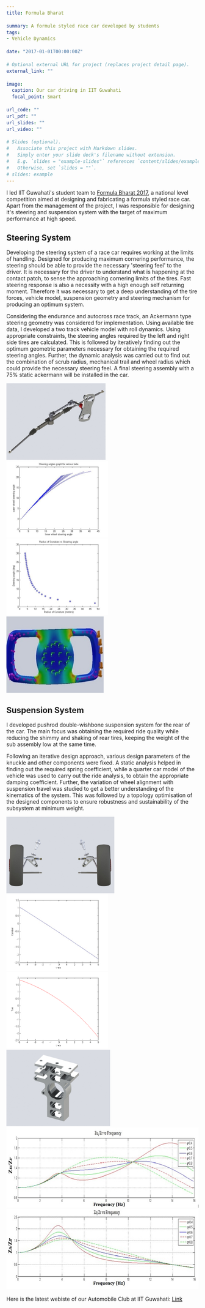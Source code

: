```yaml
---
title: Formula Bharat

summary: A formule styled race car developed by students
tags:
- Vehicle Dynamics

date: "2017-01-01T00:00:00Z"

# Optional external URL for project (replaces project detail page).
external_link: ""

image:
  caption: Our car driving in IIT Guwahati
  focal_point: Smart

url_code: ""
url_pdf: ""
url_slides: ""
url_video: ""

# Slides (optional).
#   Associate this project with Markdown slides.
#   Simply enter your slide deck's filename without extension.
#   E.g. `slides = "example-slides"` references `content/slides/example-slides.md`.
#   Otherwise, set `slides = ""`.
# slides: example
---
```


I led IIT Guwahati's student team to [Formula Bharat 2017](https://www.formulabharat.com/), a  national level competition aimed at designing and fabricating a formula styled race car. Apart from the management of the project, I was responsible for designing it's steering and suspension system with the target of maximum performance at high speed.

## Steering System
Developing the steering system of a race car requires working at the limits of handling. Designed for producing maximum cornering performance, the steering should be able to provide the necessary 'steering feel' to the driver. It is necessary for the driver to understand what is happening at the contact patch, to sense the approaching cornering limits of the tires. Fast steering response is also a necessity with a high enough self returning moment. Therefore it was necessary to get a deep understanding of the tire forces, vehicle model, suspension geometry and steering mechanism for producing an optimum system. 

Considering the endurance and autocross race track, an Ackermann type steering geometry was considered for implementation. Using available tire data, I developed a two track vehicle model with roll dynamics. Using appropriate constraints, the steering angles required by the left and right side tires are calculated. This is followed by iteratively finding out the optimum geometric parameters necessary for obtaining the required steering angles. Further, the dynamic analysis was carried out to find out the combination of scrub radius, mechanical trail and wheel radius which could provide the necessary steering feel. A final steering assembly with a 75% static ackermann will be installed in the car. 

<img src="steering_system.jpeg" alt="Steering System" title="A CAD model of our steering system" width="260" height="200" />
<img src="steering-graph_orig.jpeg" alt="Steering Graph" title="Steering angle graph for various beta" width="266" height="200" />
<img src="steering-graph_orig_1.jpeg" alt="Radius of Curvature Graph" title="Radius of Curvature vs Steering Angle" width="266" height="200" />
<img src="wheel_2_orig.jpeg" alt="Steering Wheel" title="An analysis of the forces acting on the steering wheel" width="255" height="200" />

## Suspension System
I developed pushrod double-wishbone suspension system for the rear of the car.  The main focus was obtaining the required ride quality while reducing the shimmy and shaking of rear tires, keeping the weight of the sub assembly low at the same time.

Following an iterative design approach, various design parameters of the knuckle and other components were fixed. A static analysis helped in finding out the required spring coefficient, while a quarter car model of the vehicle was used to carry out the ride analysis, to obtain the appropriate damping coefficient. Further, the variation of wheel alignment with suspension travel was studied to get a better understanding of the kinematics of the system. This was followed by a topology optimisation of the designed components to ensure robustness and sustainability of the subsystem  at minimum weight.

<img src="rear-sus_orig.jpeg" alt="Steering System" title="A CAD model of our steering system" width="283" height="200" />
<img src="camber_orig.jpeg" alt="Camber Change" title="An analysis of change in the Camber as the suspension A arms rotate around the mounting points" width="266" height="200" />
<img src="toe-change_orig.png" alt="Toe Change" title="An analysis of change in the Toe as the suspension A arms rotate around the mounting points" width="266" height="200" />
<img src="knuckle_2_orig.jpeg" alt="Rear Knuckle" title="A CAD model of the rear knuckle" width="272" height="200" />

<img src="unsprung_orig.jpeg" alt="Frequence Plot 1" title="" width="548" height="210" />
<img src="frequency_1_orig.jpeg" alt="Frequence Plot 2" title="" width="548" height="210" />

Here is the latest webiste of our Automobile Club at IIT Guwahati: [Link](https://www.iitg.ac.in/stud/gymkhana/technical/home/AutoHome.html)

